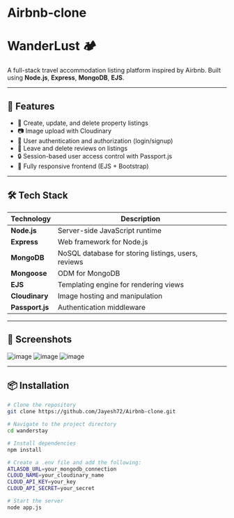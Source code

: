 # Airbnb-clone

# WanderLust 🏕️
A full-stack travel accommodation listing platform inspired by Airbnb. Built using **Node.js**, **Express**, **MongoDB**, **EJS**.

---

## 🚀 Features

- 🏡 Create, update, and delete property listings
- 📷 Image upload with Cloudinary
- 👤 User authentication and authorization (login/signup)
- 💬 Leave and delete reviews on listings
- 🔒 Session-based user access control with Passport.js
- 📱 Fully responsive frontend (EJS + Bootstrap)

---

## 🛠️ Tech Stack

| Technology | Description |
|------------|-------------|
| **Node.js** | Server-side JavaScript runtime |
| **Express** | Web framework for Node.js |
| **MongoDB** | NoSQL database for storing listings, users, reviews |
| **Mongoose** | ODM for MongoDB |
| **EJS** | Templating engine for rendering views |
| **Cloudinary** | Image hosting and manipulation |
| **Passport.js** | Authentication middleware |

---

## 📸 Screenshots

![image](https://github.com/user-attachments/assets/d52aa9cd-51db-4349-ae02-14cc1cc4685b)
![image](https://github.com/user-attachments/assets/4cfdc495-2a47-4e7c-80df-92cdbfd88981)
![image](https://github.com/user-attachments/assets/7c60da4a-cc37-41ef-8ceb-7d10b58c749d)


---

## 📦 Installation

```bash
# Clone the repository
git clone https://github.com/Jayesh72/Airbnb-clone.git

# Navigate to the project directory
cd wanderstay

# Install dependencies
npm install

# Create a .env file and add the following:
ATLASDB_URL=your_mongodb_connection
CLOUD_NAME=your_cloudinary_name
CLOUD_API_KEY=your_key
CLOUD_API_SECRET=your_secret

# Start the server
node app.js
